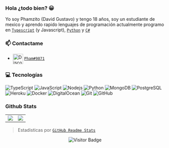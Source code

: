 ### Hola ¿todo bien? 😀

Yo soy Phamzito (David Gustavo) y tengo 18 años, soy un estudiante de mexico y aprendo rapido lenguajes de programación actualmente programo en [`Typescript`] (y Javascript), [`Python`] y [`C#`]

### 📫 Contactame
   - <img src="https://simpleicons.org/icons/discord.svg" alt="Discord" width="32" align="center"> [`Pham#9871`][Discord]
   
   
### 💻 Tecnologías

![TypeScript](https://img.shields.io/badge/-TypeScript-007ACC?style=flat-square&logo=typescript)
![JavaScript](https://img.shields.io/badge/-JavaScript-black?style=flat-square&logo=javascript)
![Nodejs](https://img.shields.io/badge/-Nodejs-black?style=flat-square&logo=Node.js)
![Python](https://img.shields.io/badge/-Python-black?style=flat-square&logo=Python)
![MongoDB](https://img.shields.io/badge/-MongoDB-black?style=flat-square&logo=mongodb)
![PostgreSQL](https://img.shields.io/badge/-PostgreSQL-336791?style=flat-square&logo=postgresql)
![Heroku](https://img.shields.io/badge/-Heroku-430098?style=flat-square&logo=heroku)
![Docker](https://img.shields.io/badge/-Docker-black?style=flat-square&logo=docker)
![DigitalOcean](https://img.shields.io/badge/-Digital%20Ocean-darkblue?style=flat-square&logo=digitalocean)
![Git](https://img.shields.io/badge/-Git-black?style=flat-square&logo=git)
![GitHub](https://img.shields.io/badge/-GitHub-181717?style=flat-square&logo=github)

### Github Stats
<!--Stats-->
<table>
  <tr>
    <td align="center" style="padding=0;width=50%;">
      <img align="center" style="padding=0;" src="https://github-readme-stats.vercel.app/api/?username=Phamzito&show_icons=true&title_color=4F8CC9&text_color=9f9f9f&bg_color=00000000&hide_border=true&icon_color=4F8CC9&hide_title=true&count_private=true" />
    </td>
    <td align="center" style="padding=0;width=50%;">
      <img align="center" style="padding=0;" src="https://github-readme-stats.quantumlytangled.vercel.app/api/top-langs/?username=Phamzito&layout=compact&show_icons=true&title_color=4F8CC9&text_color=9f9f9f&bg_color=00000000&hide_border=true&icon_color=00000000&count_private=true&extra=dasby-project/Dasby,docker-images;normal-project/Normal;" />
    </td>
  </tr>
</table>
<!--Stats-->

> Estadisticas por [`GitHub Readme Stats`]
<div align="center">
   
   ![Visitor Badge](https://visitor-badge.laobi.icu/badge?page_id=Phamzito.Phamzito)
   
</div>

<!--Links-->
[`TypeScript`]:          https://www.typescriptlang.org/
[`Python`]:              https://www.python.org/
[`C#`]:                  https://visualstudio.microsoft.com/
[Discord]:               https://discord.com/users/497061687820812288
[`GitHub Readme Stats`]: https://github.com/anuraghazra/github-readme-stats
